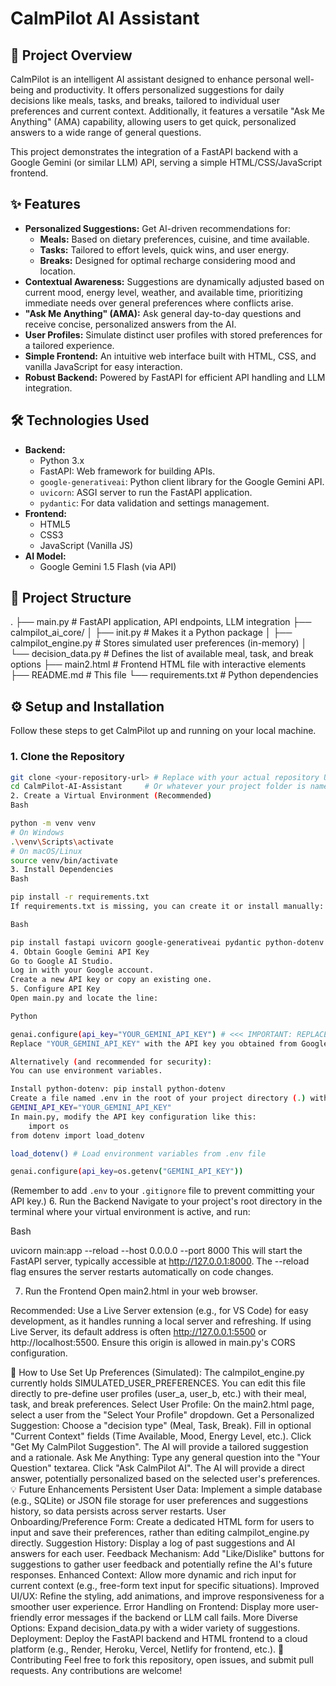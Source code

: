 # CalmPilot AI Assistant

## 🚀 Project Overview

CalmPilot is an intelligent AI assistant designed to enhance personal well-being and productivity. It offers personalized suggestions for daily decisions like meals, tasks, and breaks, tailored to individual user preferences and current context. Additionally, it features a versatile "Ask Me Anything" (AMA) capability, allowing users to get quick, personalized answers to a wide range of general questions.

This project demonstrates the integration of a FastAPI backend with a Google Gemini (or similar LLM) API, serving a simple HTML/CSS/JavaScript frontend.

## ✨ Features

* **Personalized Suggestions:** Get AI-driven recommendations for:
    * **Meals:** Based on dietary preferences, cuisine, and time available.
    * **Tasks:** Tailored to effort levels, quick wins, and user energy.
    * **Breaks:** Designed for optimal recharge considering mood and location.
* **Contextual Awareness:** Suggestions are dynamically adjusted based on current mood, energy level, weather, and available time, prioritizing immediate needs over general preferences where conflicts arise.
* **"Ask Me Anything" (AMA):** Ask general day-to-day questions and receive concise, personalized answers from the AI.
* **User Profiles:** Simulate distinct user profiles with stored preferences for a tailored experience.
* **Simple Frontend:** An intuitive web interface built with HTML, CSS, and vanilla JavaScript for easy interaction.
* **Robust Backend:** Powered by FastAPI for efficient API handling and LLM integration.

## 🛠️ Technologies Used

* **Backend:**
    * Python 3.x
    * FastAPI: Web framework for building APIs.
    * `google-generativeai`: Python client library for the Google Gemini API.
    * `uvicorn`: ASGI server to run the FastAPI application.
    * `pydantic`: For data validation and settings management.
* **Frontend:**
    * HTML5
    * CSS3
    * JavaScript (Vanilla JS)
* **AI Model:**
    * Google Gemini 1.5 Flash (via API)

## 📂 Project Structure

.
├── main.py                          # FastAPI application, API endpoints, LLM integration
├── calmpilot_ai_core/
│   ├── init.py                  # Makes it a Python package
│   ├── calmpilot_engine.py          # Stores simulated user preferences (in-memory)
│   └── decision_data.py             # Defines the list of available meal, task, and break options
├── main2.html                       # Frontend HTML file with interactive elements
├── README.md                        # This file
└── requirements.txt                 # Python dependencies


## ⚙️ Setup and Installation

Follow these steps to get CalmPilot up and running on your local machine.

### 1. Clone the Repository

```bash
git clone <your-repository-url> # Replace with your actual repository URL
cd CalmPilot-AI-Assistant     # Or whatever your project folder is named
2. Create a Virtual Environment (Recommended)
Bash

python -m venv venv
# On Windows
.\venv\Scripts\activate
# On macOS/Linux
source venv/bin/activate
3. Install Dependencies
Bash

pip install -r requirements.txt
If requirements.txt is missing, you can create it or install manually:

Bash

pip install fastapi uvicorn google-generativeai pydantic python-dotenv # If using dotenv for API key
4. Obtain Google Gemini API Key
Go to Google AI Studio.
Log in with your Google account.
Create a new API key or copy an existing one.
5. Configure API Key
Open main.py and locate the line:

Python

genai.configure(api_key="YOUR_GEMINI_API_KEY") # <<< IMPORTANT: REPLACE WITH YOUR ACTUAL GEMINI API KEY
Replace "YOUR_GEMINI_API_KEY" with the API key you obtained from Google AI Studio.

Alternatively (and recommended for security):
You can use environment variables.

Install python-dotenv: pip install python-dotenv
Create a file named .env in the root of your project directory (.) with the following content:
GEMINI_API_KEY="YOUR_GEMINI_API_KEY"
In main.py, modify the API key configuration like this:
    import os
from dotenv import load_dotenv

load_dotenv() # Load environment variables from .env file

genai.configure(api_key=os.getenv("GEMINI_API_KEY"))
```
(Remember to add `.env` to your `.gitignore` file to prevent committing your API key.)
6. Run the Backend
Navigate to your project's root directory in the terminal where your virtual environment is active, and run:

Bash

uvicorn main:app --reload --host 0.0.0.0 --port 8000
This will start the FastAPI server, typically accessible at http://127.0.0.1:8000. The --reload flag ensures the server restarts automatically on code changes.

7. Run the Frontend
Open main2.html in your web browser.

Recommended: Use a Live Server extension (e.g., for VS Code) for easy development, as it handles running a local server and refreshing. If using Live Server, its default address is often http://127.0.0.1:5500 or http://localhost:5500. Ensure this origin is allowed in main.py's CORS configuration.

🚀 How to Use
Set Up Preferences (Simulated): The calmpilot_engine.py currently holds SIMULATED_USER_PREFERENCES. You can edit this file directly to pre-define user profiles (user_a, user_b, etc.) with their meal, task, and break preferences.
Select User Profile: On the main2.html page, select a user from the "Select Your Profile" dropdown.
Get a Personalized Suggestion:
Choose a "decision type" (Meal, Task, Break).
Fill in optional "Current Context" fields (Time Available, Mood, Energy Level, etc.).
Click "Get My CalmPilot Suggestion".
The AI will provide a tailored suggestion and a rationale.
Ask Me Anything:
Type any general question into the "Your Question" textarea.
Click "Ask CalmPilot AI".
The AI will provide a direct answer, potentially personalized based on the selected user's preferences.
💡 Future Enhancements
Persistent User Data: Implement a simple database (e.g., SQLite) or JSON file storage for user preferences and suggestions history, so data persists across server restarts.
User Onboarding/Preference Form: Create a dedicated HTML form for users to input and save their preferences, rather than editing calmpilot_engine.py directly.
Suggestion History: Display a log of past suggestions and AI answers for each user.
Feedback Mechanism: Add "Like/Dislike" buttons for suggestions to gather user feedback and potentially refine the AI's future responses.
Enhanced Context: Allow more dynamic and rich input for current context (e.g., free-form text input for specific situations).
Improved UI/UX: Refine the styling, add animations, and improve responsiveness for a smoother user experience.
Error Handling on Frontend: Display more user-friendly error messages if the backend or LLM call fails.
More Diverse Options: Expand decision_data.py with a wider variety of suggestions.
Deployment: Deploy the FastAPI backend and HTML frontend to a cloud platform (e.g., Render, Heroku, Vercel, Netlify for frontend, etc.).
🤝 Contributing
Feel free to fork this repository, open issues, and submit pull requests. Any contributions are welcome!

